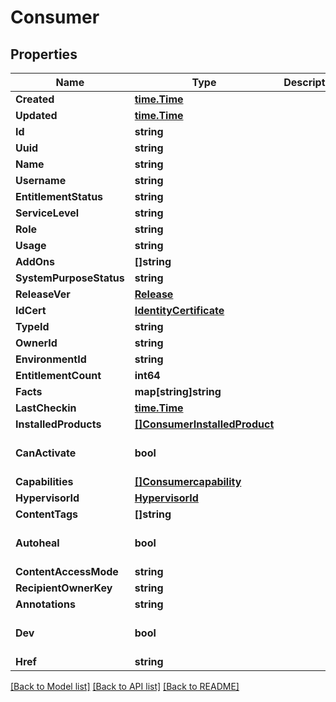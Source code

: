 # Consumer

## Properties
Name | Type | Description | Notes
------------ | ------------- | ------------- | -------------
**Created** | [**time.Time**](time.Time.md) |  | [optional] 
**Updated** | [**time.Time**](time.Time.md) |  | [optional] 
**Id** | **string** |  | 
**Uuid** | **string** |  | 
**Name** | **string** |  | 
**Username** | **string** |  | [optional] 
**EntitlementStatus** | **string** |  | [optional] 
**ServiceLevel** | **string** |  | [optional] 
**Role** | **string** |  | [optional] 
**Usage** | **string** |  | [optional] 
**AddOns** | **[]string** |  | [optional] 
**SystemPurposeStatus** | **string** |  | [optional] 
**ReleaseVer** | [**Release**](Release.md) |  | [optional] 
**IdCert** | [**IdentityCertificate**](IdentityCertificate.md) |  | [optional] 
**TypeId** | **string** |  | 
**OwnerId** | **string** |  | [optional] 
**EnvironmentId** | **string** |  | [optional] 
**EntitlementCount** | **int64** |  | 
**Facts** | **map[string]string** |  | [optional] 
**LastCheckin** | [**time.Time**](time.Time.md) |  | [optional] 
**InstalledProducts** | [**[]ConsumerInstalledProduct**](ConsumerInstalledProduct.md) |  | [optional] 
**CanActivate** | **bool** |  | [optional] [default to false]
**Capabilities** | [**[]Consumercapability**](consumercapability.md) |  | [optional] 
**HypervisorId** | [**HypervisorId**](HypervisorId.md) |  | [optional] 
**ContentTags** | **[]string** |  | [optional] 
**Autoheal** | **bool** |  | [optional] [default to false]
**ContentAccessMode** | **string** |  | [optional] 
**RecipientOwnerKey** | **string** |  | [optional] 
**Annotations** | **string** |  | [optional] 
**Dev** | **bool** |  | [optional] [default to false]
**Href** | **string** |  | [optional] 

[[Back to Model list]](../README.md#documentation-for-models) [[Back to API list]](../README.md#documentation-for-api-endpoints) [[Back to README]](../README.md)


